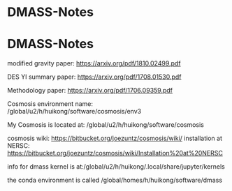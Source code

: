 # DMASS-Notes
# DMASS-Notes

modified gravity paper: https://arxiv.org/pdf/1810.02499.pdf

DES YI summary paper: https://arxiv.org/pdf/1708.01530.pdf

Methodology paper: https://arxiv.org/pdf/1706.09359.pdf

Cosmosis environment name: /global/u2/h/huikong/software/cosmosis/env3

My Cosmosis is located at: /global/u2/h/huikong/software/cosmosis

cosmosis wiki: https://bitbucket.org/joezuntz/cosmosis/wiki/
installation at NERSC: https://bitbucket.org/joezuntz/cosmosis/wiki/Installation%20at%20NERSC


info for dmass kernel is at:/global/u2/h/huikong/.local/share/jupyter/kernels

the conda environment is called /global/homes/h/huikong/software/dmass

